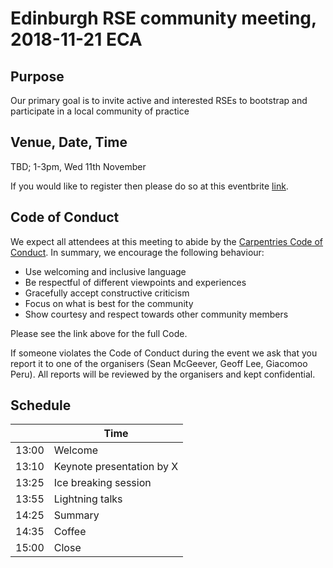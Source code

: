 # Edinburgh RSE community meeting, 2018-11-21 ECA

## Purpose

Our primary goal is to invite active and interested RSEs to bootstrap
and participate in a local community of practice

## Venue, Date, Time

TBD; 1-3pm, Wed 11th November 

If you would like to register then please do so at this eventbrite [link]().
## Code of Conduct

We expect all attendees at this meeting to abide by the [Carpentries Code of Conduct](https://docs.carpentries.org/topic_folders/policies/code-of-conduct.html). In summary, we encourage the following behaviour:

* Use welcoming and inclusive language
* Be respectful of different viewpoints and experiences
* Gracefully accept constructive criticism
* Focus on what is best for the community
* Show courtesy and respect towards other community members

Please see the link above for the full Code.

If someone violates the Code of Conduct during the event we ask that you report it to one of the organisers (Sean McGeever, Geoff Lee, Giacomoo Peru). All reports will be reviewed by the organisers and kept confidential.  

## Schedule

|      | Time | 
|------|------ |
|13:00 | Welcome |
|13:10 | Keynote presentation by X |
|13:25 | Ice breaking session |
|13:55 | Lightning talks |
|14:25 | Summary |
|14:35 | Coffee |
|15:00 | Close |

